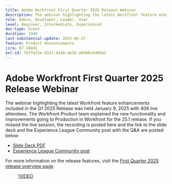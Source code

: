```yaml
---
title: Adobe Workfront First Quarter 2025 Release Webinar
description: The webinar highlighting the latest Workfront feature enhancements included in the Q1 2025 Release was held January 9, 2025 with 406 live attendees. The Workfront Product team explained the new functionality and improvements going to Production in Workfront for the 25.1 release.
role: Admin, Developer, Leader, User
level: Beginner, Intermediate, Experienced
doc-type: Event
duration: 3348
last-substantial-update: 2025-06-27
feature: Product Announcements
jira: KT-18441
exl-id: 7bffe22e-d321-4a38-ab1b-a8566cbdd9a2
---
```

# Adobe Workfront First Quarter 2025 Release Webinar

The webinar highlighting the latest Workfront feature enhancements included in the Q1 2025 Release was held January 9, 2025 with 406 live attendees. The Workfront Product team explained the new functionality and improvements going to Production in Workfront for the 25.1 release. If you missed the live session, the recording is posted here and the link to the  slide deck and the Experience League Community post with the Q&A are posted below:

* [Slide Deck PDF](https://cdn.experience.workfront.com/Training/Guides/Customer+Success+at+Scale/010925+-+25.1+First+Quarter+2025+Release+Webinar.pdf)
* [Experience League Community post](https://experienceleaguecommunities.adobe.com/t5/workfront-discussions/event-follow-up-adobe-workfront-first-quarter-2025-release/td-p/729761)

For more information on the release features, visit the [First Quarter 2025 release overview page](https://experienceleague.adobe.com/en/docs/workfront/using/product-announcements/product-releases/release-25-q1/25-q1-release-overview#report-and-dashboard-enhancements).

>[!VIDEO](https://video.tv.adobe.com/v/3464380/?learn=on&enablevpops)
